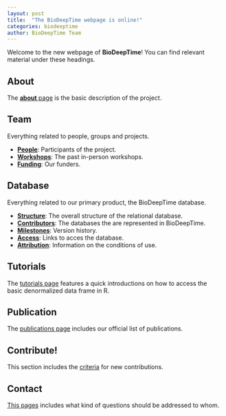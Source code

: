 ```yaml
---
layout: post
title:  "The BioDeepTime webpage is online!"
categories: biodeeptime
author: BioDeepTime Team 
---
```


Welcome to the new webpage of **BioDeepTime**! You can find relevant material under these headings.

## About

The [**about** page]({{site.url}}{{site.baseurl}}/about/) is the basic description of the project.

## Team

Everything related to people, groups and projects.

- [**People**]({{site.url}}{{site.baseurl}}/team/people/): Participants of the project.
- [**Workshops**]({{site.url}}{{site.baseurl}}/team/workshops/): The past in-person workshops.
- [**Funding**]({{site.url}}{{site.baseurl}}/team/funding/): Our funders.

## Database

Everything related to our primary product, the BioDeepTime database. 

- [**Structure**]({{site.url}}{{site.baseurl}}/database/structure/): The overall structure of the relational database.
- [**Contributors**]({{site.url}}{{site.baseurl}}/database/contributors/): The databases the are represented in BioDeepTime.
- [**Milestones**]({{site.url}}{{site.baseurl}}/database/milestones/): Version history.  
- [**Access**]({{site.url}}{{site.baseurl}}/database/access/): Links to acces the database. 
- [**Attribution**]({{site.url}}{{site.baseurl}}/database/attribution/): Information on the conditions of use. 

## Tutorials

The [tutorials page]({{site.url}}{{site.baseurl}}/tutorials/) features a quick introductions on how to access the basic denormalized data frame in R. 

## Publication

The [publications page]({{site.url}}{{site.baseurl}}/publications/) includes our official list of publications. 

## Contribute!

This section includes the [criteria]({{site.url}}{{site.baseurl}}/contribute/) for new contributions.

## Contact

[This pages]({{site.url}}{{site.baseurl}}/contribute/) includes what kind of questions should be addressed to whom.
